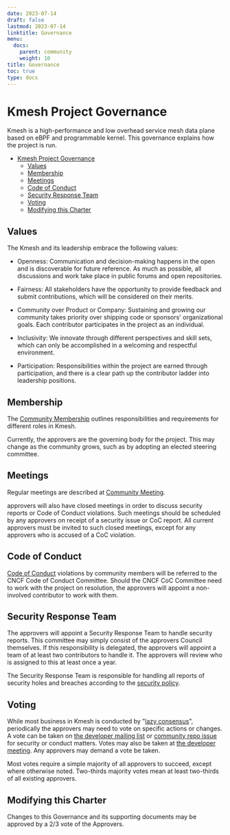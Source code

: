 ```yaml
---
date: 2023-07-14
draft: false
lastmod: 2023-07-14
linktitle: Governance
menu:
  docs:
    parent: community
    weight: 10
title: Governance
toc: true
type: docs
---
```

# Kmesh Project Governance

Kmesh is a high-performance and low overhead service mesh data plane based on eBPF and programmable kernel.
This governance explains how the project is run.

- [Kmesh Project Governance](#kmesh-project-governance)
  - [Values](#values)
  - [Membership](#membership)
  - [Meetings](#meetings)
  - [Code of Conduct](#code-of-conduct)
  - [Security Response Team](#security-response-team)
  - [Voting](#voting)
  - [Modifying this Charter](#modifying-this-charter)

## Values

The Kmesh and its leadership embrace the following values:

- Openness: Communication and decision-making happens in the open and is discoverable for future
  reference. As much as possible, all discussions and work take place in public
  forums and open repositories.

- Fairness: All stakeholders have the opportunity to provide feedback and submit
  contributions, which will be considered on their merits.

- Community over Product or Company: Sustaining and growing our community takes
  priority over shipping code or sponsors' organizational goals. Each
  contributor participates in the project as an individual.

- Inclusivity: We innovate through different perspectives and skill sets, which
  can only be accomplished in a welcoming and respectful environment.

- Participation: Responsibilities within the project are earned through
  participation, and there is a clear path up the contributor ladder into leadership
  positions.

## Membership

The [Community Membership](./membership.md)
outlines responsibilities and requirements for different roles in Kmesh.

Currently, the approvers are the governing body for the project. This may
change as the community grows, such as by adopting an elected steering committee.

## Meetings

Regular meetings are described at [Community Meeting](https://github.com/kmesh-net/community/blob/main/README.md#community-meeting).

approvers will also have closed meetings in order to discuss security reports
or Code of Conduct violations. Such meetings should be scheduled by any
approvers on receipt of a security issue or CoC report. All current approvers
must be invited to such closed meetings, except for any approvers who is
accused of a CoC violation.

## Code of Conduct

[Code of Conduct](https://github.com/cncf/foundation/blob/main/code-of-conduct.md)
violations by community members will be referred to the CNCF Code of Conduct
Committee. Should the CNCF CoC Committee need to work with the project on resolution, the
approvers will appoint a non-involved contributor to work with them.

## Security Response Team

The approvers will appoint a Security Response Team to handle security reports.
This committee may simply consist of the approvers Council themselves.  If this
responsibility is delegated, the approvers will appoint a team of at least two contributors to handle it. The approvers will review who is assigned to this
at least once a year.

The Security Response Team is responsible for handling all reports of security
holes and breaches according to the [security policy](https://github.com/kmesh-net/community/blob/main/security-team/SECURITY.md).

## Voting

While most business in Kmesh is conducted by "[lazy consensus](https://community.apache.org/committers/lazyConsensus.html)", periodically the approvers may need to vote on specific actions or changes.
A vote can be taken on [the developer mailing list](https://groups.google.com/forum/#!forum/kmesh) or
[community repo issue](https://github.com/kmesh-net/community/issues/new/choose) for security or conduct matters. Votes may also be taken at [the developer meeting](https://github.com/kmesh-net/community/blob/main/README.md#community-meeting).
Any approvers may demand a vote be taken.

Most votes require a simple majority of all approvers to succeed, except where
otherwise noted. Two-thirds majority votes mean at least two-thirds of all existing approvers.

## Modifying this Charter

Changes to this Governance and its supporting documents may be approved by a 2/3 vote of the Approvers.
